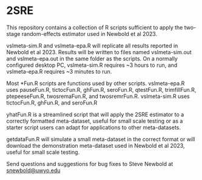 # 2SRE
This repository contains a collection of R scripts sufficient to apply the two-stage random-effects estimator used in Newbold et al 2023.

vslmeta-sim.R and vslmeta-epa.R will replicate all results reported in Newbold et al 2023. Results will be written to files named vslmeta-sim.out and vslmeta-epa.out in the same folder as the scripts. On a normally configured desktop PC, vslmeta-sim.R requires ~3 hours to run, and vslmeta-epa.R requires ~3 minutes to run.

Most *Fun.R scripts are functions used by other scripts. vslmeta-epa.R uses pauseFun.R, tictocFun.R, ghFun.R, seroFun.R, qtestFun.R, trimfillFun.R, ptepeeseFun.R, twosremaFun.R, and twosremrFun.R. vslmeta-sim.R uses tictocFun.R, ghFun.R, and seroFun.R

yhatFun.R is a streamlined script that will apply the 2SRE estimator to a correctly formatted meta-dataset, useful for small scale testing or as a starter script users can adapt for applications to other meta-datasets.

getdataFun.R will simulate a small meta-dataset in the correct format or will download the demonstration meta-dataset used in Newbold et al 2023, useful for small scale testing.

Send questions and suggestions for bug fixes to Steve Newbold at snewbold@uwyo.edu
